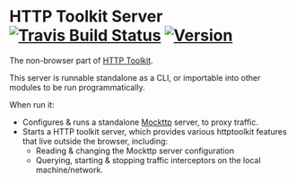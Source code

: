 HTTP Toolkit Server [![Travis Build Status](https://img.shields.io/travis/httptoolkit/httptoolkit-server.svg)](https://travis-ci.org/httptoolkit/httptoolkit-server) [![Version](https://img.shields.io/npm/v/httptoolkit-server.svg)](https://npmjs.org/package/httptoolkit-server)
===================

The non-browser part of [HTTP Toolkit](https://httptoolkit.tech/).

This server is runnable standalone as a CLI, or importable into other modules to be run programmatically.

When run it:

* Configures & runs a standalone [Mockttp](https://npmjs.com/package/mockttp) server, to proxy traffic.
* Starts a HTTP toolkit server, which provides various httptoolkit features that live outside the browser, including:
  * Reading & changing the Mockttp server configuration
  * Querying, starting & stopping traffic interceptors on the local machine/network.
